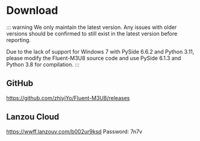 
# Download

::: warning
We only maintain the latest version. Any issues with older versions should be confirmed to still exist in the latest version before reporting.

Due to the lack of support for Windows 7 with PySide 6.6.2 and Python 3.11, please modify the Fluent-M3U8 source code and use PySide 6.1.3 and Python 3.8 for compilation.
:::

## GitHub
https://github.com/zhiyiYo/Fluent-M3U8/releases

## Lanzou Cloud
https://wwff.lanzouv.com/b002ur9ksd Password: 7n7v